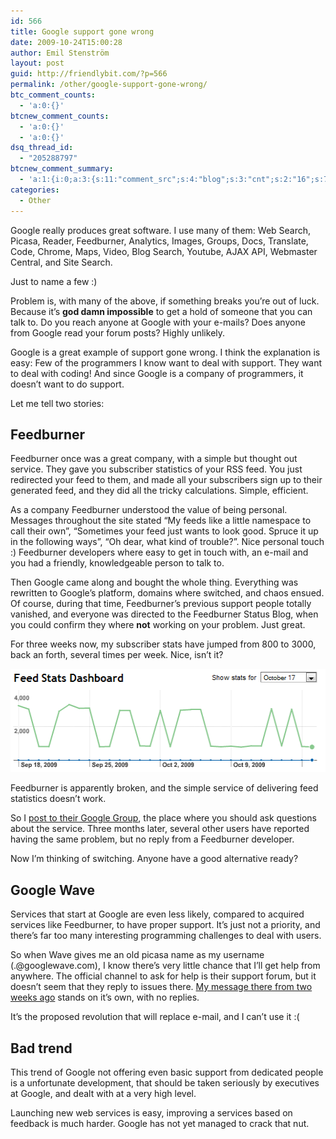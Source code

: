 ```yaml
---
id: 566
title: Google support gone wrong
date: 2009-10-24T15:00:28
author: Emil Stenström
layout: post
guid: http://friendlybit.com/?p=566
permalink: /other/google-support-gone-wrong/
btc_comment_counts:
  - 'a:0:{}'
btcnew_comment_counts:
  - 'a:0:{}'
  - 'a:0:{}'
dsq_thread_id:
  - "205288797"
btcnew_comment_summary:
  - 'a:1:{i:0;a:3:{s:11:"comment_src";s:4:"blog";s:3:"cnt";s:2:"16";s:7:"enabled";s:1:"0";}}'
categories:
  - Other
---
```

Google really produces great software. I use many of them: Web Search, Picasa, Reader, Feedburner, Analytics, Images, Groups, Docs, Translate, Code, Chrome, Maps, Video, Blog Search, Youtube, AJAX API, Webmaster Central, and Site Search.

Just to name a few :)

Problem is, with many of the above, if something breaks you&#8217;re out of luck. Because it&#8217;s **god damn impossible** to get a hold of someone that you can talk to. Do you reach anyone at Google with your e-mails? Does anyone from Google read your forum posts? Highly unlikely.

Google is a great example of support gone wrong. I think the explanation is easy: Few of the programmers I know want to deal with support. They want to deal with coding! And since Google is a company of programmers, it doesn&#8217;t want to do support.

Let me tell two stories:

## Feedburner

Feedburner once was a great company, with a simple but thought out service. They gave you subscriber statistics of your RSS feed. You just redirected your feed to them, and made all your subscribers sign up to their generated feed, and they did all the tricky calculations. Simple, efficient.

As a company Feedburner understood the value of being personal. Messages throughout the site stated &#8220;My feeds like a little namespace to call their own&#8221;, &#8220;Sometimes your feed just wants to look good. Spruce it up in the following ways&#8221;, &#8220;Oh dear, what kind of trouble?&#8221;. Nice personal touch :) Feedburner developers where easy to get in touch with, an e-mail and you had a friendly, knowledgeable person to talk to.

Then Google came along and bought the whole thing. Everything was rewritten to Google&#8217;s platform, domains where switched, and chaos ensued. Of course, during that time, Feedburner&#8217;s previous support people totally vanished, and everyone was directed to the Feedburner Status Blog, when you could confirm they where **not** working on your problem. Just great.

For three weeks now, my subscriber stats have jumped from 800 to 3000, back an forth, several times per week. Nice, isn&#8217;t it?

<img class="alignnone size-full wp-image-567" title="feedburner_stats" src="/files/post-media/feedburner_stats.PNG" alt="feedburner_stats" width="519" height="165">

Feedburner is apparently broken, and the simple service of delivering feed statistics doesn&#8217;t work.

So I [post to their Google Group](http://groups.google.com/group/feedburner-statistics/browse_thread/thread/3989f82b9efc3b26/e0990145155dca15?lnk=gst&q=subscriber&pli=1), the place where you should ask questions about the service. Three months later, several other users have reported having the same problem, but no reply from a Feedburner developer.

Now I&#8217;m thinking of switching. Anyone have a good alternative ready?

## Google Wave

Services that start at Google are even less likely, compared to acquired services like Feedburner, to have proper support. It&#8217;s just not a priority, and there&#8217;s far too many interesting programming challenges to deal with users.

So when Wave gives me an old picasa name as my username (<company name>.<place of one of our conferences>@googlewave.com), I know there&#8217;s very little chance that I&#8217;ll get help from anywhere. The official channel to ask for help is their support forum, but it doesn&#8217;t seem that they reply to issues there. [My message there from two weeks ago](http://www.google.com/support/forum/p/wave/thread?tid=6cb8ca45d22453e5&hl=en) stands on it&#8217;s own, with no replies.

It&#8217;s the proposed revolution that will replace e-mail, and I can&#8217;t use it :(

## Bad trend

This trend of Google not offering even basic support from dedicated people is a unfortunate development, that should be taken seriously by executives at Google, and dealt with at a very high level.

Launching new web services is easy, improving a services based on feedback is much harder. Google has not yet managed to crack that nut.
